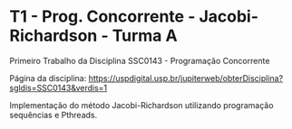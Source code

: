 # T1 - Prog. Concorrente - Jacobi-Richardson - Turma A

Primeiro Trabalho da Disciplina SSC0143 - Programação Concorrente

Página da disciplina: https://uspdigital.usp.br/jupiterweb/obterDisciplina?sgldis=SSC0143&verdis=1

Implementação do método Jacobi-Richardson utilizando programação sequências e Pthreads.
